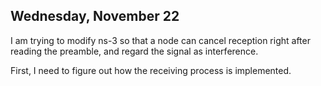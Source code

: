 ## Wednesday, November 22


I am trying to modify ns-3 so that a node can cancel reception right after reading the preamble, and regard the signal as interference.

First, I need to figure out how the receiving process is implemented.


